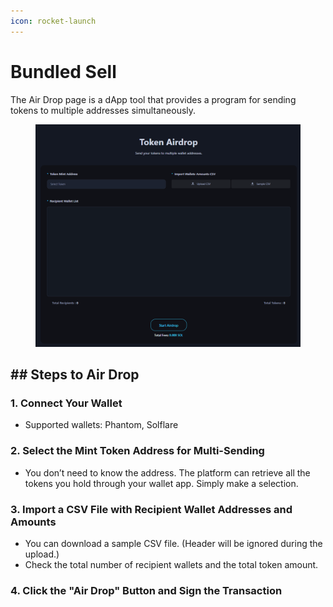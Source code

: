 ```yaml
---
icon: rocket-launch
---
```


# Bundled Sell

The Air Drop page is a dApp tool that provides a program for sending tokens to multiple addresses simultaneously.

<figure><img src="../.gitbook/assets/air_drop.png" alt=""><figcaption></figcaption></figure>

## ## Steps to Air Drop

### 1. Connect Your Wallet

* Supported wallets: Phantom, Solflare

### 2. Select the Mint Token Address for Multi-Sending

* You don’t need to know the address. The platform can retrieve all the tokens you hold through your wallet app. Simply make a selection.

### 3. Import a CSV File with Recipient Wallet Addresses and Amounts

* You can download a sample CSV file. (Header will be ignored during the upload.)
* Check the total number of recipient wallets and the total token amount.

### 4. Click the "Air Drop" Button and Sign the Transaction
